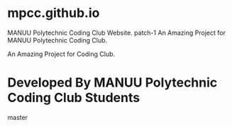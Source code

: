 # mpcc.github.io
MANUU Polytechnic Coding Club Website.
 patch-1
An Amazing Project for MANUU Polytechnic Coding Club.

An Amazing Project for Coding Club.
# Developed By MANUU Polytechnic Coding Club Students
 master
